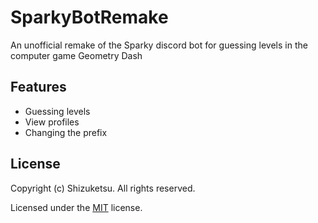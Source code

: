 # SparkyBotRemake

An unofficial remake of the Sparky discord bot for guessing levels in the computer game Geometry Dash

## Features
- Guessing levels
- View profiles
- Changing the prefix

## License
Copyright (c) Shizuketsu. All rights reserved.

Licensed under the [MIT](LICENSE.md) license.
